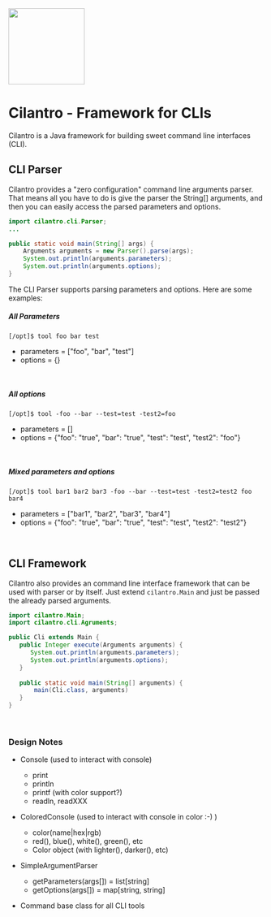 <img src="https://pbs.twimg.com/profile_images/1509319481/Cilantro-Large_400x400.png" width="150">

# Cilantro - Framework for CLIs
Cilantro is a Java framework for building sweet command line interfaces (CLI).

## CLI Parser 
Cilantro provides a "zero configuration" command line arguments parser.  That means all you have to do is give the parser the String[] arguments, and then you can easily access the parsed parameters and options.

```java
import cilantro.cli.Parser;
...

public static void main(String[] args) {
    Arguments arguments = new Parser().parse(args);
    System.out.println(arguments.parameters);
    System.out.println(arguments.options);
}
```

The CLI Parser supports parsing parameters and options.  Here are some examples:

##### All Parameters
```
[/opt]$ tool foo bar test
```
 - parameters = ["foo", "bar", "test"]
 - options = {}
<br>

##### All options
```
[/opt]$ tool -foo --bar --test=test -test2=foo
```
 - parameters = []
 - options = {"foo": "true", "bar": "true", "test": "test", "test2": "foo"}
<br>


##### Mixed parameters and options
```
[/opt]$ tool bar1 bar2 bar3 -foo --bar --test=test -test2=test2 foo bar4
```
 - parameters = ["bar1", "bar2", "bar3", "bar4"]
 - options = {"foo": "true", "bar": "true", "test": "test", "test2": "test2"}

<br>


## CLI Framework
Cilantro also provides an command line interface framework that can be used with parser or by itself.  Just extend `cilantro.Main` and just be passed the already parsed arguments.

```java
import cilantro.Main;
import cilantro.cli.Agruments;

public Cli extends Main {
   public Integer execute(Arguments arguments) {
      System.out.println(arguments.parameters);
      System.out.println(arguments.options);
   }
   
   public static void main(String[] arguments) {
       main(Cli.class, arguments)
   }
}
```

<br>

### Design Notes
 - Console (used to interact with console)
   - print
   - println
   - printf (with color support?)
   - readln, readXXX
 
 - ColoredConsole (used to interact with console in color :-) )
    - color(name|hex|rgb)
    - red(), blue(), white(), green(), etc
    - Color object (with lighter(), darker(), etc)
 
 - SimpleArgumentParser
   - getParameters(args[]) = list[string]
   - getOptions(args[]) = map[string, string]
   
 - Command base class for all CLI tools
 
